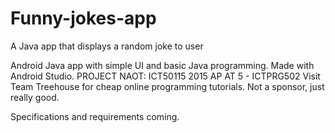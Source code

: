 # Funny-jokes-app
A Java app that displays a random joke to user

Android Java app with simple UI and basic Java programming. Made with Android Studio. 
PROJECT NAOT: ICT50115 2015 AP AT 5 - ICTPRG502 
Visit Team Treehouse for cheap online programming tutorials. Not a sponsor, just really good.

Specifications and requirements coming. 
